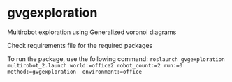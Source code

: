 # gvgexploration
Multirobot exploration using Generalized voronoi diagrams


Check requirements file for the required packages

To run the package, use the following command:
`roslaunch gvgexploration multirobot_2.launch world:=office2 robot_count:=2 run:=0 method:=gvgexploration  environment:=office
`
